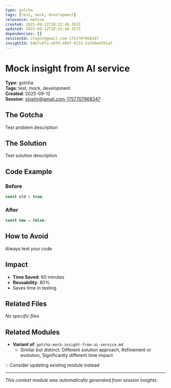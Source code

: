 ```yaml
---
type: gotcha
tags: [test, mock, development]
relevance: medium
created: 2025-09-12T20:12:48.357Z
updated: 2025-09-12T20:12:48.357Z
dependencies: []
sessionId: xtophr@gmail.com-1757707968347
insightId: 64b7c0fa-e9f8-40bf-9233-2a7b9edf61af
---
```


# Mock insight from AI service

**Type**: gotcha  
**Tags**: test, mock, development  
**Created**: 2025-09-12  
**Session**: xtophr@gmail.com-1757707968347  

## The Gotcha

Test problem description

## The Solution

Test solution description

## Code Example

### Before
```typescript
const old = true;
```

### After
```typescript
const new = false;
```


## How to Avoid

Always test your code

## Impact

- **Time Saved**: 60 minutes
- **Reusability**: 80%
- Saves time in testing

## Related Files

*No specific files*

## Related Modules

- **Variant of**: `gotcha-mock-insight-from-ai-service.md`
  - Similar but distinct: Different solution approach, Refinement or evolution, Significantly different time impact

💡 Consider updating existing module instead

---
*This context module was automatically generated from session insights.*